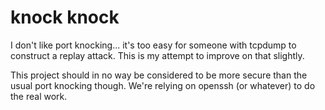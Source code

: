 # knock knock

I don't like port knocking... it's too easy for someone with tcpdump to
construct a replay attack. This is my attempt to improve on that slightly.

This project should in no way be considered to be more secure than the usual
port knocking though. We're relying on openssh (or whatever) to do the real
work.
